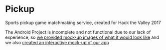 # Pickup
Sports pickup game matchmaking service, created for Hack the Valley 2017

The Android Project is incomplete and not functional due to our lack of experience, so [we provided mock-up images of what it would look like](https://github.com/gravitybear/Pickup/tree/master/mock-ups) and we also [created an interactive mock-up of our app](https://projects.invisionapp.com/share/8B9Y73VCR#/screens)
